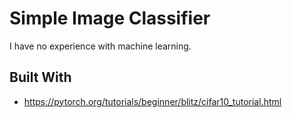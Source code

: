 # Simple Image Classifier

I have no experience with machine learning.

## Built With

- https://pytorch.org/tutorials/beginner/blitz/cifar10_tutorial.html

